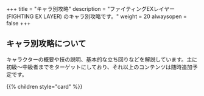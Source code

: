 +++
title = "キャラ別攻略"
description = "ファイティングEXレイヤー (FIGHTING EX LAYER) のキャラ別攻略です。"
weight = 20
alwaysopen = false
+++

## キャラ別攻略について

キャラクターの概要や技の説明、基本的な立ち回りなどを解説しています。主に初級～中級者までをターゲットにしており、それ以上のコンテンツは随時追加予定です。

{{% children style="card" %}}
